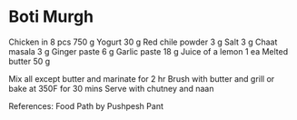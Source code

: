 Boti Murgh
==========

Chicken in 8 pcs 750 g
Yogurt 30 g
Red chile powder 3 g
Salt 3 g
Chaat masala 3 g
Ginger paste 6 g
Garlic paste 18 g
Juice of a lemon 1 ea
Melted butter 50 g

Mix all except butter and marinate for 2 hr
Brush with butter and grill or bake at 350F for 30 mins
Serve with chutney and naan

References:
Food Path by Pushpesh Pant
